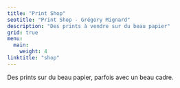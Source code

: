 ```yaml
---
title: "Print Shop"
seotitle: "Print Shop - Grégory Mignard"
description: "Des prints à vendre sur du beau papier"
grid: true
menu:
  main:
    weight: 4
linktitle: "shop"
---
```


Des prints sur du beau papier, parfois avec un beau cadre.
